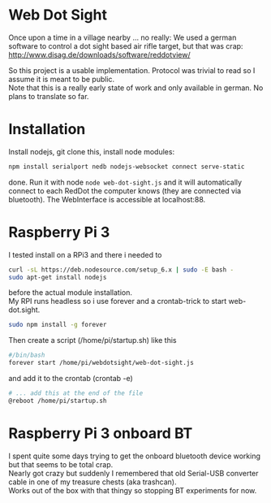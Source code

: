 Web Dot Sight
=============
Once upon a time in a village nearby ... no really: We used a german software to control
a dot sight based air rifle target, but that was crap:    
http://www.disag.de/downloads/software/reddotview/
    
So this project is a usable implementation. Protocol was trivial to read so I assume it 
is meant to be public.     
Note that this is a really early state of work and only available in german.
No plans to translate so far.

Installation
============
Install nodejs, git clone this, install node modules:
```bash
npm install serialport nedb nodejs-websocket connect serve-static
```
done.
Run it with node `node web-dot-sight.js` and it will automatically connect to each RedDot 
the computer knows (they are connected via bluetooth).
The WebInterface is accessible at localhost:88.

Raspberry Pi 3
==============
I tested install on a RPi3 and there i needed to
```bash
curl -sL https://deb.nodesource.com/setup_6.x | sudo -E bash -
sudo apt-get install nodejs 
```
before the actual module installation.    
My RPI runs headless so i use forever and a crontab-trick to start web-dot.sight.
```bash
sudo npm install -g forever
```
Then create a script (/home/pi/startup.sh) like this
```bash
#/bin/bash
forever start /home/pi/webdotsight/web-dot-sight.js
```
and add it to the crontab (crontab -e)
```bash
# ... add this at the end of the file
@reboot /home/pi/startup.sh
```

Raspberry Pi 3 onboard BT
=========================
I spent quite some days trying to get the onboard bluetooth device working but that seems to be total crap.    
Nearly got crazy but suddenly I remembered that old Serial-USB converter cable in one of my treasure chests (aka trashcan).    
Works out of the box with that thingy so stopping BT experiments for now.
